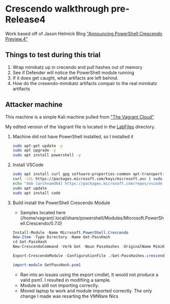 # Crescendo walkthrough pre-Release4

Work based off of Jason Helmick Blog ["Announcing PowerShell Crescendo Preview.4"](https://devblogs.microsoft.com/powershell/announcing-powershell-crescendo-preview-4/)

## Things to test during this trial

1) Wrap mimikatz up in crecendo and pull hashes out of memory
2) See if Defender will notice the PowerShell module running
3) If it does get caught, what artifacts are left behind.
4) How do the cresendo-mimikatz artifacts compair to the real mimikatz artifacts

## Attacker machine

This machine is a simple Kali machine pulled from ["The Vagrant Cloud"](https://app.vagrantup.com/elrey741/boxes/kali-linux_amd64)

My edited version of the Vagrant file is located in the [LabFiles](./LabFiles/Vagrantfile) directory.

1) Machine did not have PowerShell installed, so I installed it

    ```bash
    sudo apt-get update -y
    sudo apt upgrade -y
    sudo apt install powershell -y
    ```

2) Install VSCode

    ```bash
    sudo apt install curl gpg software-properties-common apt-transport-https
    curl -sSL https://packages.microsoft.com/keys/microsoft.asc | sudo apt-key add -
    echo "deb [arch=amd64] https://packages.microsoft.com/repos/vscode stable main" | sudo tee /etc/apt/sources.list.d/vscode.list
    sudo apt update
    sudo apt install code
    ```

3) Build install the PowerShell Crescendo Module
    * Samples located here (/home/vagrant/.local/share/powershell/Modules/Microsoft.PowerShell.Crescendo/0.7.0)

    ```PowerShell
    Install-Module -Name Microsoft.PowerShell.Crescendo
    New-Item -Type Directory -Name Get-PassHash
    cd Get-PassHash
    New-CrescendoCommand -Verb Get -Noun PassHashes -OriginalName MimiKatz | Export-CrescendoCommand -targetDirectory .

    Export-CrescendoModule -ConfigurationFile ./Get-PassHashes.crescendo.json -ModuleName GetPassHash.psm1

    import-module GetPassHash.psm1
    ```

    * Ran into an issues using the export cmdlet, It would not produce a valid psm1.  I resulted in modifiing a sample.
    * Module is still not importing correctly.
    * Moved laptop to work and module imported correctly.  The only change I made was resarting the VMWare Nics
    